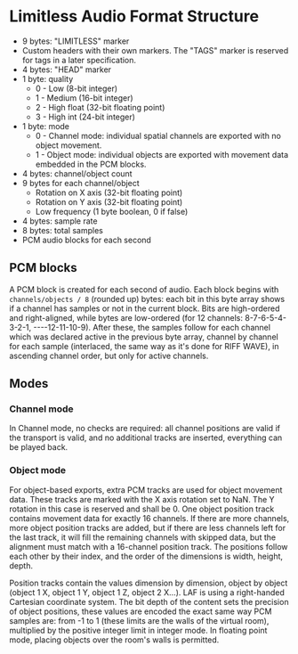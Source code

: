 # Limitless Audio Format Structure
* 9 bytes: "LIMITLESS" marker
* Custom headers with their own markers. The "TAGS" marker is reserved for tags in a later specification.
* 4 bytes: "HEAD" marker
* 1 byte: quality
    * 0 - Low (8-bit integer)
    * 1 - Medium (16-bit integer)
    * 2 - High float (32-bit floating point)
    * 3 - High int (24-bit integer)
* 1 byte: mode
    * 0 - Channel mode: individual spatial channels are exported with no object movement.
    * 1 - Object mode: individual objects are exported with movement data embedded in the PCM blocks.
* 4 bytes: channel/object count
* 9 bytes for each channel/object
    * Rotation on X axis (32-bit floating point)
    * Rotation on Y axis (32-bit floating point)
    * Low frequency (1 byte boolean, 0 if false)
* 4 bytes: sample rate
* 8 bytes: total samples
* PCM audio blocks for each second

## PCM blocks
A PCM block is created for each second of audio. Each block begins with
`channels/objects / 8` (rounded up) bytes: each bit in this byte array shows if
a channel has samples or not in the current block. Bits are high-ordered and
right-aligned, while bytes are low-ordered (for 12 channels: 8-7-6-5-4-3-2-1,
----12-11-10-9). After these, the samples follow for each channel which was
declared active in the previous byte array, channel by channel for each sample
(interlaced, the same way as it's done for RIFF WAVE), in ascending channel
order, but only for active channels.

## Modes
### Channel mode
In Channel mode, no checks are required: all channel positions are valid if the
transport is valid, and no additional tracks are inserted, everything can be
played back.

### Object mode
For object-based exports, extra PCM tracks are used for object movement data.
These tracks are marked with the X axis rotation set to NaN. The Y rotation in
this case is reserved and shall be 0. One object position track contains
movement data for exactly 16 channels. If there are more channels, more object
position tracks are added, but if there are less channels left for the last
track, it will fill the remaining channels with skipped data, but the alignment
must match with a 16-channel position track. The positions follow each other by
their index, and the order of the dimensions is width, height, depth.

Position tracks contain the values dimension by dimension, object by object
(object 1 X, object 1 Y, object 1 Z, object 2 X...). LAF is using a right-handed
Cartesian coordinate system. The bit depth of the content sets the precision of
object positions, these values are encoded the exact same way PCM samples are:
from -1 to 1 (these limits are the walls of the virtual room), multiplied by the
positive integer limit in integer mode. In floating point mode, placing objects
over the room's walls is permitted.
